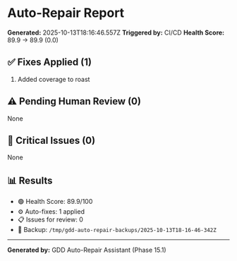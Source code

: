 # Auto-Repair Report

**Generated:** 2025-10-13T18:16:46.557Z
**Triggered by:** CI/CD
**Health Score:** 89.9 → 89.9 (0.0)

## ✅ Fixes Applied (1)

1. Added coverage to roast

## ⚠️ Pending Human Review (0)

None

## 🔴 Critical Issues (0)

None

## 📊 Results

- 🟢 Health Score: 89.9/100
- ⚙️ Auto-fixes: 1 applied
- 📋 Issues for review: 0
- 💾 Backup: `/tmp/gdd-auto-repair-backups/2025-10-13T18-16-46-342Z`

---

**Generated by:** GDD Auto-Repair Assistant (Phase 15.1)
